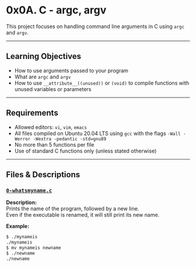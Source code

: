 # 0x0A. C - argc, argv

This project focuses on handling command line arguments in C using `argc` and `argv`.

---

## Learning Objectives

- How to use arguments passed to your program
- What are `argc` and `argv`
- How to use `__attribute__((unused))` or `(void)` to compile functions with unused variables or parameters

---

## Requirements

- Allowed editors: `vi`, `vim`, `emacs`
- All files compiled on Ubuntu 20.04 LTS using `gcc` with the flags `-Wall -Werror -Wextra -pedantic -std=gnu89`
- No more than 5 functions per file
- Use of standard C functions only (unless stated otherwise)

---

## Files & Descriptions

### [`0-whatsmyname.c`](./0-whatsmyname.c)
**Description:**  
Prints the name of the program, followed by a new line.  
Even if the executable is renamed, it will still print its new name.

**Example:**
```bash
$ ./mynameis
./mynameis
$ mv mynameis newname
$ ./newname
./newname
